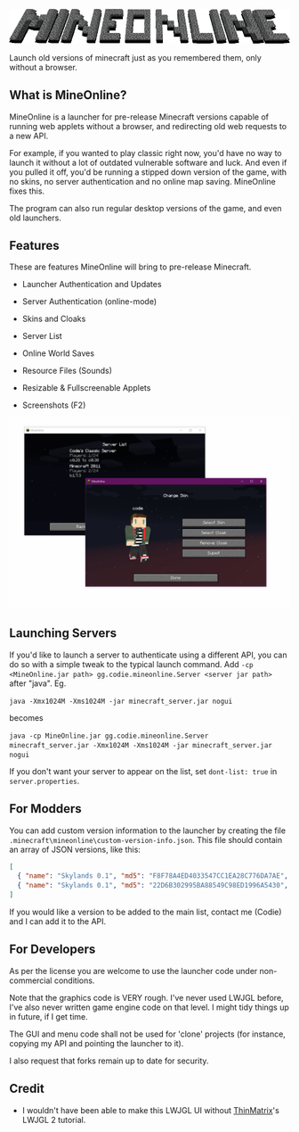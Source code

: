 ![logo](mineonlinelogo.png)

Launch old versions of minecraft just as you remembered them, only without a browser.

## What is MineOnline?
MineOnline is a launcher for pre-release Minecraft versions capable of running web applets without a browser, and redirecting old web requests to a new API.

For example, if you wanted to play classic right now, you'd have no way to launch it without a lot of outdated vulnerable software and luck. And even if you pulled it off, you'd be running a stipped down version of the game, with no skins, no server authentication and no online map saving. MineOnline fixes this.

The program can also run regular desktop versions of the game, and even old launchers.

## Features
These are features MineOnline will bring to pre-release Minecraft.

- Launcher Authentication and Updates

- Server Authentication (online-mode)

- Skins and Cloaks

- Server List

- Online World Saves

- Resource Files (Sounds)

- Resizable & Fullscreenable Applets

- Screenshots (F2)

![launcher](launcherdemo.png)

## Launching Servers
If you'd like to launch a server to authenticate using a different API, you can do so with a simple tweak to the typical launch command.
Add `-cp <MineOnline.jar path> gg.codie.mineonline.Server <server jar path>` after "java". Eg.

```java -Xmx1024M -Xms1024M -jar minecraft_server.jar nogui```

becomes

```java -cp MineOnline.jar gg.codie.mineonline.Server minecraft_server.jar -Xmx1024M -Xms1024M -jar minecraft_server.jar nogui```

If you don't want your server to appear on the list, set `dont-list: true` in `server.properties`.

## For Modders
You can add custom version information to the launcher by creating the file `.minecraft\mineonline\custom-version-info.json`.
This file should contain an array of JSON versions, like this:

```json
[
  { "name": "Skylands 0.1", "md5": "F8F78A4ED4033547CC1EA28C776DA7AE", "type": "client", "info": "Beta 1.7.3 mod" },
  { "name": "Skylands 0.1", "md5": "22D6B302995BA88549C98ED1996A5430", "type": "server", "info": "Beta 1.7.3 mod", "clientName": "Beta 1.7.3", "clientMd5s": ["F8F78A4ED4033547CC1EA28C776DA7AE", "EAE3353FDAA7E10A59B4CB5B45BFA10D"] }
]
```

If you would like a version to be added to the main list, contact me (Codie) and I can add it to the API.

## For Developers
As per the license you are welcome to use the launcher code under non-commercial conditions.

Note that the graphics code is VERY rough. I've never used LWJGL before, I've also never written game engine code on that level.
I might tidy things up in future, if I get time.

The GUI and menu code shall not be used for 'clone' projects (for instance, copying my API and pointing the launcher to it).

I also request that forks remain up to date for security.


## Credit

- I wouldn't have been able to make this LWJGL UI without [ThinMatrix](https://twitter.com/thinmatrix)'s LWJGL 2 tutorial.
